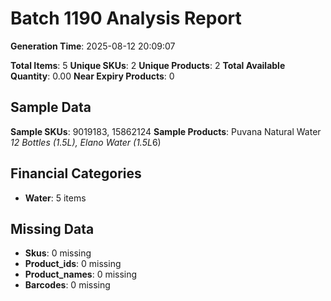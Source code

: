 # Batch 1190 Analysis Report

**Generation Time**: 2025-08-12 20:09:07

**Total Items**: 5
**Unique SKUs**: 2
**Unique Products**: 2
**Total Available Quantity**: 0.00
**Near Expiry Products**: 0

## Sample Data
**Sample SKUs**: 9019183, 15862124
**Sample Products**: Puvana Natural Water *12 Bottles (1.5L), Elano Water (1.5L*6)

## Financial Categories
- **Water**: 5 items

## Missing Data
- **Skus**: 0 missing
- **Product_ids**: 0 missing
- **Product_names**: 0 missing
- **Barcodes**: 0 missing
